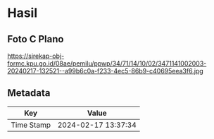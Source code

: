 # Hasil

## Foto C Plano

https://sirekap-obj-formc.kpu.go.id/08ae/pemilu/ppwp/34/71/14/10/02/3471141002003-20240217-132521--a99b6c0a-f233-4ec5-86b9-c40695eea3f6.jpg


## Metadata

| Key        | Value               |
| ---------- | ------------------- |
| Time Stamp | 2024-02-17 13:37:34 |



